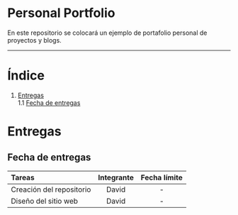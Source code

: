 # Personal Portfolio
En este repositorio se colocará un ejemplo de portafolio personal de proyectos y blogs.
**************************************
# Índice
1. [Entregas](#entregas) <br>
1.1 [Fecha de entregas](#fecha-de-entregas) <br>

# Entregas

## Fecha de entregas
Tareas  |  Integrante  | Fecha límite
:--- | :---: | :---:
Creación del repositorio   |  David  |   -
Diseño del sitio web   | David  |   -